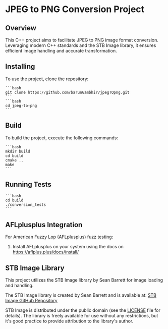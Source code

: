 # JPEG to PNG Conversion Project

## Overview
This C++ project aims to facilitate JPEG to PNG image format conversion. Leveraging modern C++ standards and the STB Image library, it ensures efficient image handling and accurate transformation.

## Installing
To use the project, clone the repository:

    ```bash
    git clone https://github.com/barunGambhir/jpegTOpng.git
    ```
    ```bash
    cd jpeg-to-png
    ```

## Build
To build the project, execute the following commands:

    ```bash
    mkdir build
    cd build
    cmake ..
    make
    ```

## Running Tests
    ```bash
    cd build
    ./conversion_tests
    ```



## AFLplusplus Integration
For American Fuzzy Lop (AFLplusplus) fuzz testing:

1. Install AFLplusplus on your system using the docs on https://aflplus.plus/docs/install/


## STB Image Library

This project utilizes the STB Image library by Sean Barrett for image loading and handling.

The STB Image library is created by Sean Barrett and is available at: [STB Image GitHub Repository](https://github.com/nothings/stb)

STB Image is distributed under the public domain (see the [LICENSE](https://github.com/nothings/stb/blob/master/LICENSE) file for details). The library is freely available for use without any restrictions, but it's good practice to provide attribution to the library's author.
